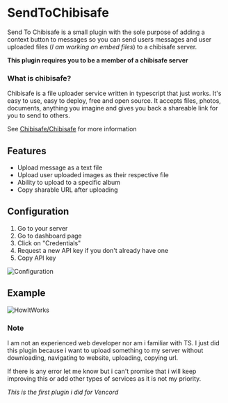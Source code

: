 # SendToChibisafe
Send To Chibisafe is a small plugin with the sole purpose of adding a context button to messages so you can send users messages and user uploaded files (*I am working on embed files*) to a chibisafe server.

**This plugin requires you to be a member of a chibisafe server**

### What is chibisafe?
Chibisafe is a file uploader service written in typescript that just works. It's easy to use, easy to deploy, free and open source. It accepts files, photos, documents, anything you imagine and gives you back a shareable link for you to send to others.

See [Chibisafe/Chibisafe](https://github.com/chibisafe/chibisafe) for more information

## Features
- Upload message as a text file
- Upload user uploaded images as their respective file
- Ability to upload to a specific album
- Copy sharable URL after uploading

## Configuration
1. Go to your server
2. Go to dashboard page
3. Click on "Credentials"
4. Request a new API key if you don't already have one
5. Copy API key

![Configuration](https://chibby.kutuptilkisi.dev/second-zsdVXbRSvOiz.PNG)

## Example
![HowItWorks](https://chibby.kutuptilkisi.dev/example_sendtochibisafe-p4bU18HW71JT.gif)

### Note
I am not an experienced web developer nor am i familiar with TS. I just did this plugin because i want to upload something to my server without downloading, navigating to website, uploading, copying url.

If there is any error let me know but i can't promise that i will keep improving this or add other types of services as it is not my priority.

*This is the first plugin i did for Vencord*
